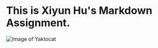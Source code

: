 # This is Xiyun Hu's Markdown Assignment.
![Image of Yaktocat](https://octodex.github.com/images/yaktocat.png)
